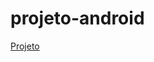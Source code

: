 # projeto-android 

<a href="file:///C:/Users/usuario/Documents/estudos/projeto-android/android.html">Projeto</a>
